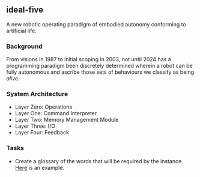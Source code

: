 ## ideal-five

A new robotic operating paradigm of embodied autonomy conforming to artificial life.

### Background

From visions in 1987 to initial scoping in 2003, not until 2024 has a programming paradigm been discretely determined wherein a robot can be fully autonomous and ascribe those sets of behaviours we classify as being _alive_.

### System Architecture

* Layer Zero: Operations
* Layer One: Command Interpreter
* Layer Two: Memory Management Module
* Layer Three: I/O
* Layer Four: Feedback

### Tasks

* Create a glossary of the words that will be required by the instance. [Here](https://forth-standard.org/standard/core) is an example.